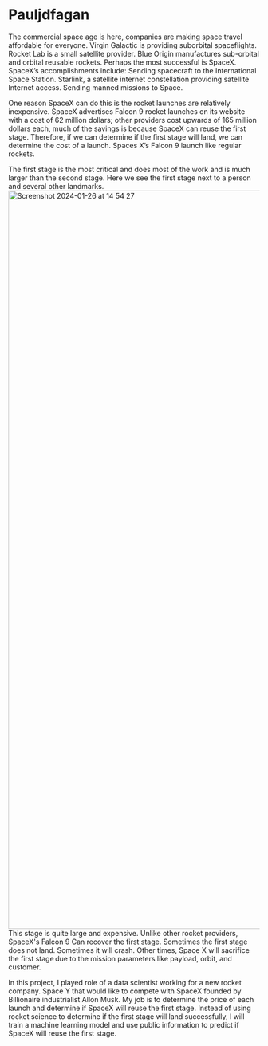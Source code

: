 # Pauljdfagan


The commercial space age is here, companies are making space travel affordable for everyone. Virgin Galactic is providing suborbital spaceflights. Rocket Lab is a small satellite provider. Blue Origin manufactures sub-orbital and orbital reusable rockets. Perhaps the most successful is SpaceX. SpaceX’s accomplishments include: Sending spacecraft to the International Space Station. Starlink, a satellite internet constellation providing satellite Internet access. Sending manned missions to Space. 

One reason SpaceX can do this is the rocket launches are relatively inexpensive. SpaceX advertises Falcon 9 rocket launches on its website with a cost of 62 million dollars; other providers cost upwards of 165 million dollars each, much of the savings is because SpaceX can reuse the first stage. Therefore, if we can determine if the first stage will land, we can determine the cost of a launch. Spaces X’s Falcon 9 launch like regular rockets. 

The first stage is the most critical and does most of the work and is much larger than the second stage. Here we see the first stage next to a person and several other landmarks.
<img width="1482" alt="Screenshot 2024-01-26 at 14 54 27" src="https://github.com/paul-jdfagan/SpaceX-IBM-Capstone/assets/151925043/79a3e7ed-3f6b-46e7-87b9-dcb378dfce8c">
This stage is quite large and expensive. Unlike other rocket providers, SpaceX's Falcon 9 Can recover the first stage. Sometimes the first stage does not land. Sometimes it will crash.  Other times, Space X will sacrifice the first stage due to the mission parameters like payload, orbit, and customer. 

In this project, I played role of a data scientist working for a new rocket company. Space Y that would like to compete with SpaceX founded by Billionaire industrialist Allon Musk. My job is to determine the price of each launch and determine if SpaceX will reuse the first stage. Instead of using rocket science to determine if the first stage will land successfully, I will train a machine learning model and use public information to predict if SpaceX will reuse the first stage.



